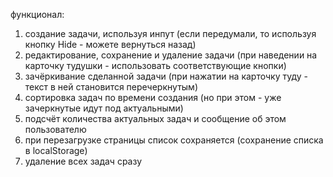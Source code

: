 функционал:
1. создание задачи, используя инпут (если передумали, то используя кнопку Hide - можете вернуться назад)
2. редактирование, сохранение и удаление задачи (при наведении на карточку тудушки - использовать соответствующие кнопки)
3. зачёркивание сделанной задачи (при нажатии на карточку туду - текст в ней становится перечеркнутым)
4. сортировка задач по времени создания (но при этом - уже зачеркнутые идут под актуальными)
5. подсчёт количества актуальных задач и сообщение об этом пользователю
6. при перезагрузке страницы список сохраняется (сохранение списка в localStorage)
7. удаление всех задач сразу
